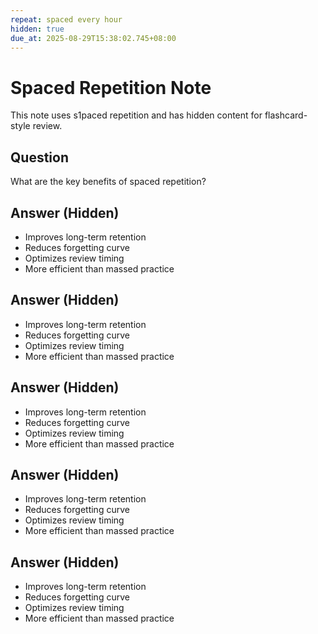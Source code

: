 ```yaml
---
repeat: spaced every hour
hidden: true
due_at: 2025-08-29T15:38:02.745+08:00
---
```


# Spaced Repetition Note

This note uses s1paced repetition and has hidden content for flashcard-style review.

## Question
What are the key benefits of spaced repetition?

## Answer (Hidden)
- Improves long-term retention
- Reduces forgetting curve
- Optimizes review timing
- More efficient than massed practice


## Answer (Hidden)
- Improves long-term retention
- Reduces forgetting curve
- Optimizes review timing
- More efficient than massed practice

## Answer (Hidden)
- Improves long-term retention
- Reduces forgetting curve
- Optimizes review timing
- More efficient than massed practice

## Answer (Hidden)
- Improves long-term retention
- Reduces forgetting curve
- Optimizes review timing
- More efficient than massed practice

## Answer (Hidden)
- Improves long-term retention
- Reduces forgetting curve
- Optimizes review timing
- More efficient than massed practice


